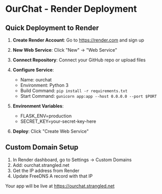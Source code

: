 # OurChat - Render Deployment

## Quick Deployment to Render

1. **Create Render Account**: Go to https://render.com and sign up
2. **New Web Service**: Click "New" → "Web Service"  
3. **Connect Repository**: Connect your GitHub repo or upload files
4. **Configure Service**:
   - Name: ourchat
   - Environment: Python 3
   - Build Command: `pip install -r requirements.txt`
   - Start Command: `gunicorn app:app --host 0.0.0.0 --port $PORT`
   
5. **Environment Variables**:
   - FLASK_ENV=production
   - SECRET_KEY=your-secret-key-here
   
6. **Deploy**: Click "Create Web Service"

## Custom Domain Setup
1. In Render dashboard, go to Settings → Custom Domains  
2. Add: ourchat.strangled.net
3. Get the IP address from Render
4. Update FreeDNS A record with that IP

Your app will be live at https://ourchat.strangled.net
